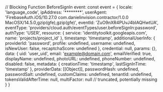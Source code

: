 // Blocking Function BeforeSignIn event: 
const event = {
    locale: 'language_code',
    ipAddress: '********',
    userAgent: 'FirebaseAuth.iOS/10.27.0 com.danielinvision.contractor/1.0.0 MacOSX/14.5.0,gzip(gfe),gzip(gfe)',
    eventId: 'ZuO9nXR4PUvJ4bIAQHwtUA',
    eventType: 'providers/cloud.auth/eventTypes/user.beforeSignIn:password',
    authType: 'USER',
    resource: {
        service: 'identitytoolkit.googleapis.com',
        name: 'projects/project_id'
    },
    timestamp: 'timestamp',
    additionalUserInfo: {
        providerId: 'password',
        profile: undefined,
        username: undefined,
        isNewUser: false,
        recaptchaScore: undefined
    },
    credential: null,
    params: {},
    data: {
        uid: 'user_uid',
        email: 'example@domain.com',
        emailVerified: true,
        displayName: undefined,
        photoURL: undefined,
        phoneNumber: undefined,
        disabled: false,
        metadata: {
            creationTime: 'timestamp',
            lastSignInTime: 'timestamp'
        },
        providerData: [[Object]],
        passwordHash: undefined,
        passwordSalt: undefined,
        customClaims: undefined,
        tenantId: undefined,
        tokensValidAfterTime: null,
        multiFactor: null
        // truncated, potentially missing 
    }
}
